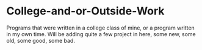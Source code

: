 # College-and-or-Outside-Work
Programs that were written in a college class of mine, or a program written in my own time. 
Will be adding quite a few project in here, some new, some old, some good, some bad.  
